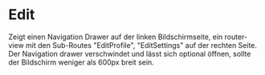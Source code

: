 # Edit

Zeigt einen Navigation Drawer auf der linken Bildschirmseite, ein router-view mit den Sub-Routes "EditProfile", "EditSettings" auf der rechten Seite. Der Navigation drawer verschwindet und lässt sich optional öffnen, sollte der Bildschirm weniger als 600px breit sein.


